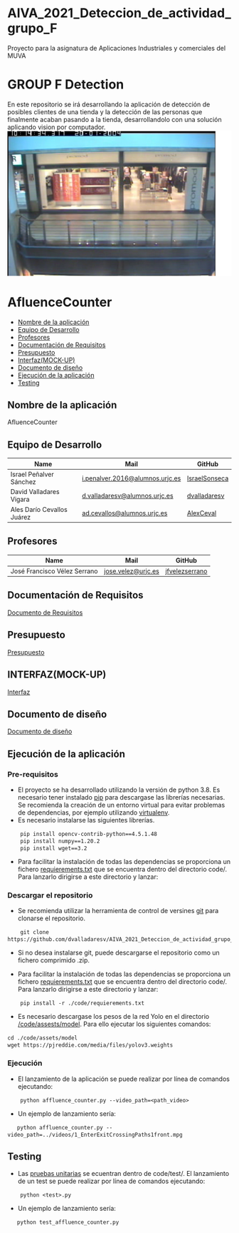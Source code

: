 # AIVA_2021_Deteccion_de_actividad_grupo_F
Proyecto para la asignatura de Aplicaciones Industriales y comerciales del MUVA



#  GROUP F Detection
En este repositorio se irá desarrollando la aplicación de detección de posibles clientes de una tienda y la detección de las personas que finalmente acaban pasando a la tienda, desarrollandolo con una solución aplicando vision por computador.
<img src="./images/CAPTURA.png">
 
 
# AfluenceCounter
 - [Nombre de la aplicación](#Nombre-de-la-aplicación)
 - [Equipo de Desarrollo](#Equipo-de-Desarrollo)
 - [Profesores](#Profesores)
 - [Documentación de Requisitos](#Documentación-de-Requisitos)
 - [Presupuesto](#Presupuesto)
 - [Interfaz(MOCK-UP)](#Interfaz(MOCK-UP))
 - [Documento de diseño](#Documeto-de-diseño)
 - [Ejecución de la aplicación](#Ejecución-de-la-aplicación)
 - [Testing](#Testing)






## Nombre de la aplicación ##
AfluenceCounter

## Equipo de Desarrollo ##
| Name | Mail | GitHub |
| ---- | ---- | ------ |
| Israel Peñalver Sánchez | i.penalver.2016@alumnos.urjc.es | [IsraelSonseca](https://github.com/IsraelSonseca) |
| David Valladares Vigara |	d.valladaresv@alumnos.urjc.es |	[dvalladaresv](https://github.com/dvalladaresv) |
| Ales Darío Cevallos Juárez |	ad.cevallos@alumnos.urjc.es |	[AlexCeval](https://github.com/AlexCeval) |

## Profesores ##
| Name | Mail | GitHub |
| ---- | ---- | ------ |
| José Francisco Vélez Serrano | jose.velez@urjc.es | [jfvelezserrano](https://github.com/jfvelezserrano) |


## Documentación de Requisitos ##
[Documento de Requisitos](./docs/RequisitosDRS.pdf)

## Presupuesto ##
[Presupuesto](./docs/Presupuesto.pdf)

## INTERFAZ(MOCK-UP) ##
[Interfaz](./docs/mockup.pdf)

## Documento de diseño ##
[Documento de diseño](./docs/documento_de_diseño.pdf)

## Ejecución de la aplicación ##  

### Pre-requisitos    
- El proyecto se ha desarrollado utilizando la versión de python 3.8. Es necesario tener instalado [pip](https://pypi.org/project/pip/) para descargase las librerías necesarias. Se recomienda la creación de un entorno virtual para evitar problemas de dependencias, por ejemplo utilizando [virtualenv](https://virtualenv.pypa.io/en/latest/).   
- Es necesario instalarse las siguientes librerías.   
~~~
    pip install opencv-contrib-python==4.5.1.48
    pip install numpy==1.20.2
    pip install wget==3.2
~~~ 

- Para facilitar la instalación de todas las dependencias se proporciona un fichero [requierements.txt](code/requierements.txt) que se encuentra dentro del directorio code/. Para lanzarlo dirigirse a este directorio y lanzar:



### Descargar el repositorio
- Se recomienda utilizar la herramienta de control de versines [git](https://git-scm.com/) para clonarse el repositorio.  
~~~
    git clone https://github.com/dvalladaresv/AIVA_2021_Deteccion_de_actividad_grupo_F.git
~~~
- Si no desea instalarse git, puede descargarse el repositorio como un fichero comprimido .zip. 


- Para facilitar la instalación de todas las dependencias se proporciona un fichero [requierements.txt](code/requierements.txt) que se encuentra dentro del directorio code/. Para lanzarlo dirigirse a este directorio y lanzar:
~~~
    pip install -r ./code/requierements.txt
~~~
- Es necesario descargase los pesos de la red Yolo en el directorio [/code/assests/model](/code/assests/model). Para ello ejecutar los siguientes comandos:
~~~ 
cd ./code/assets/model 
wget https://pjreddie.com/media/files/yolov3.weights
~~~ 


### Ejecución

- El lanzamiento de la aplicación se puede realizar por línea de comandos ejecutando:

~~~
    python affluence_counter.py --video_path=<path_video>
~~~
- Un ejemplo de lanzamiento sería:
~~~
   python affluence_counter.py --video_path=../videos/1_EnterExitCrossingPaths1front.mpg
~~~

## Testing ##

- Las [pruebas unitarias](./code/test/) se ecuentran dentro de code/test/. El lanzamiento de un test se puede realizar por línea de comandos ejecutando:   
~~~
    python <test>.py
~~~ 

- Un ejemplo de lanzamiento sería:
~~~
   python test_affluence_counter.py
~~~
    


